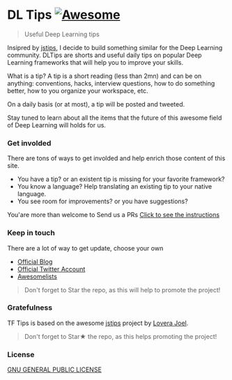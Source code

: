 # DL Tips [![Awesome](https://cdn.rawgit.com/sindresorhus/awesome/d7305f38d29fed78fa85652e3a63e154dd8e8829/media/badge.svg)](https://github.com/sindresorhus/awesome)
> Useful Deep Learning tips

Insipred by [jstips](http://www.jstips.co), I decide to build something similar for the Deep Learning community. DLTips are shorts and useful daily tips on popular Deep Learning frameworks that will help you to improve your skills.

What is a tip? A tip is a short reading (less than 2mn) and can be on anything: conventions, hacks, interview questions, how to do something better, how to you organize your workspace, etc.

On a daily basis (or at most), a tip will be posted and tweeted.

Stay tuned to learn about all the items that the future of this awesome field of Deep Learning will holds for us.

### Get involded

There are tons of ways to get involded and help enrich those content of this site.
* You have a tip? or an existent tip is missing for your favorite framework?
* You know a language? Help translating an existing tip to your native language.
* You see room for improvements? or you have suggestions?

You'are more than welcome to Send us a PRs [Click to see the instructions](https://github.com/dzlab/dltips/blob/master/CONTRIBUTING.md)


### Keep in touch

There are a lot of way to get update, choose your own

- [Official Blog](http://dzlab.github.io/dltips)
- [Official Twitter Account](https://twitter.com/bachiirc)
- [Awesomelists](https://awesomelists.top/#/repos/dzlab/dltips)

> Don't forget to Star the repo, as this will help to promote the project!

### Gratefulness
TF Tips is based on the awesome [jstips](http://www.jstips.co) project by [Lovera Joel](https://github.com/loverajoel).

> Don't forget to Star★ the repo, as this helps promoting the project!

### License
[GNU GENERAL PUBLIC LICENSE](https://github.com/dzlab/dltips/blob/master/LICENSE.md)
